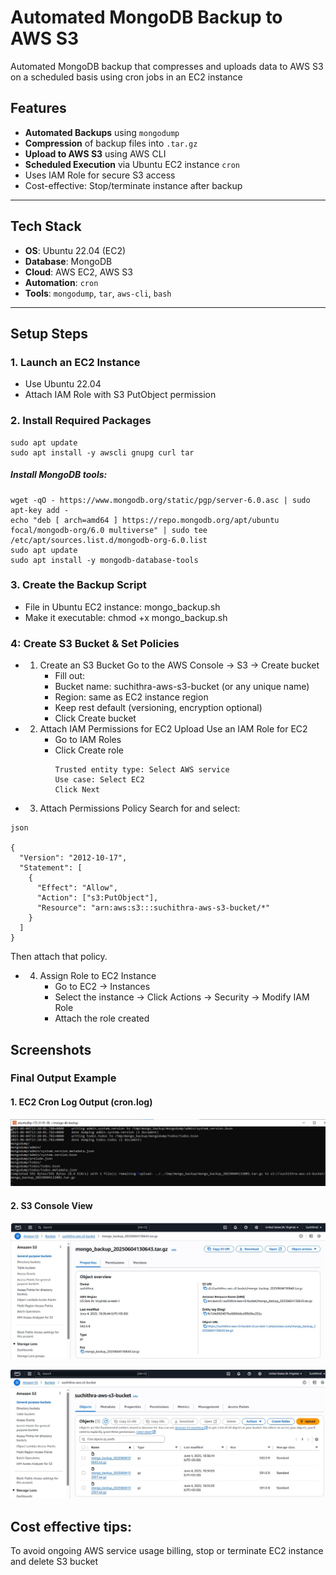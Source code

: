 # Automated MongoDB Backup to AWS S3
Automated MongoDB backup that compresses and uploads data to AWS S3 on a scheduled basis using cron jobs in an EC2 instance

## Features

-  **Automated Backups** using `mongodump`
-  **Compression** of backup files into `.tar.gz`
-  **Upload to AWS S3** using AWS CLI
-  **Scheduled Execution** via Ubuntu EC2 instance `cron`
-  Uses IAM Role for secure S3 access
-  Cost-effective: Stop/terminate instance after backup

---

## Tech Stack

- **OS**: Ubuntu 22.04 (EC2)
- **Database**: MongoDB
- **Cloud**: AWS EC2, AWS S3
- **Automation**: `cron`
- **Tools**: `mongodump`, `tar`, `aws-cli`, `bash`

---

## Setup Steps 

### 1.  Launch an EC2 Instance
- Use Ubuntu 22.04
- Attach IAM Role with S3 PutObject permission

### 2.  Install Required Packages
```
sudo apt update
sudo apt install -y awscli gnupg curl tar
```
##### Install MongoDB tools:
```
wget -qO - https://www.mongodb.org/static/pgp/server-6.0.asc | sudo apt-key add -
echo "deb [ arch=amd64 ] https://repo.mongodb.org/apt/ubuntu focal/mongodb-org/6.0 multiverse" | sudo tee /etc/apt/sources.list.d/mongodb-org-6.0.list
sudo apt update
sudo apt install -y mongodb-database-tools
```

### 3. Create the Backup Script

- File in Ubuntu EC2 instance: mongo_backup.sh
- Make it executable: chmod +x mongo_backup.sh   

### 4: Create S3 Bucket & Set Policies
- 1. Create an S3 Bucket
      Go to the AWS Console → S3 → Create bucket
       - Fill out:
       -  Bucket name: suchithra-aws-s3-bucket (or any unique name)
       -  Region: same as EC2 instance region
       -  Keep rest default (versioning, encryption optional)
       -  Click Create bucket

- 2. Attach IAM Permissions for EC2 Upload
       Use an IAM Role for EC2
       - Go to IAM Roles
       - Click Create role
          ```
          Trusted entity type: Select AWS service
          Use case: Select EC2
          Click Next
          ```
- 3. Attach Permissions Policy
        Search for and select:
```
json

{
  "Version": "2012-10-17",
  "Statement": [
    {
      "Effect": "Allow",
      "Action": ["s3:PutObject"],
      "Resource": "arn:aws:s3:::suchithra-aws-s3-bucket/*"
    }
  ]
}
```
Then attach that policy.

- 4. Assign Role to EC2 Instance
     - Go to EC2 → Instances
     - Select the instance → Click Actions → Security → Modify IAM Role
     - Attach the role created

## Screenshots

### Final Output Example

#### 1. EC2 Cron Log Output (cron.log)

![cron](images/cron-log.jpg)

#### 2. S3 Console View

![cron](images/mongo_db_backup_success.jpg)    

![cron](images/mongo_db_backup_cron_5min_bkp_success.jpg) 

## Cost effective tips:

To avoid ongoing AWS service usage billing, stop or terminate EC2 instance and delete S3 bucket 



